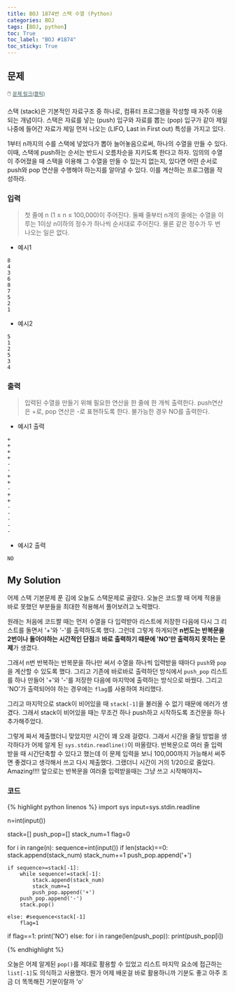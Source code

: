 ```yaml
---
title: BOJ 1874번 스택 수열 (Python)
categories: BOJ
tags: [BOJ, python]
toc: True
toc_label: "BOJ #1874"
toc_sticky: True
---
```


## 문제
<span style="font-size:0.9em">:computer_mouse:
<a href='https://www.acmicpc.net/problem/1874' target='_blank' style="color: #2F4F4F; font-size:0.9em">
  문제 링크(클릭)
</a>
</span><br><br>
스택 (stack)은 기본적인 자료구조 중 하나로, 컴퓨터 프로그램을 작성할 때 자주 이용되는 개념이다. 스택은 자료를 넣는 (push) 입구와 자료를 뽑는 (pop) 입구가 같아 제일 나중에 들어간 자료가 제일 먼저 나오는 (LIFO, Last in First out) 특성을 가지고 있다.

1부터 n까지의 수를 스택에 넣었다가 뽑아 늘어놓음으로써, 하나의 수열을 만들 수 있다. 이때, 스택에 push하는 순서는 반드시 오름차순을 지키도록 한다고 하자. 임의의 수열이 주어졌을 때 스택을 이용해 그 수열을 만들 수 있는지 없는지, 있다면 어떤 순서로 push와 pop 연산을 수행해야 하는지를 알아낼 수 있다. 이를 계산하는 프로그램을 작성하라.

### 입력
> 첫 줄에 n (1 ≤ n ≤ 100,000)이 주어진다. 둘째 줄부터 n개의 줄에는 수열을 이루는 1이상 n이하의 정수가 하나씩 순서대로 주어진다. 물론 같은 정수가 두 번 나오는 일은 없다.

* 예시1
```
8
4
3
6
8
7
5
2
1
```
* 예시2
```
5
1
2
5
3
4
```

### 출력
> 입력된 수열을 만들기 위해 필요한 연산을 한 줄에 한 개씩 출력한다. push연산은 +로, pop 연산은 -로 표현하도록 한다. 불가능한 경우 NO를 출력한다.

* 예시1 출력
```
+
+
+
+
-
-
+
+
-
+
+
-
-
-
-
-
```
* 예시2 출력
```
NO
```

## My Solution
어제 스택 기본문제 푼 김에 오늘도 스택문제로 골랐다. 오늘은 코드짤 때 어제 적용을 바로 못했던 부분들을 최대한 적용해서 풀어보려고 노력했다. 

원래는 처음에 코드짤 때는 먼저 수열을 다 입력받아 리스트에 저장한 다음에 다시 그 리스트를 돌면서 '+'와 '-'를 출력하도록 했다. 
그런데 그렇게 하게되면 **n번도는 반복문을 2번이나 돌아야하는 시간적인 단점**과 **바로 출력하기 때문에 'NO'만 출력하지 못하는 문제**가 생겼다. 

그래서 n번 반복하는 반복문을 하나만 써서 수열을 하나씩 입력받을 때마다 `push`와 `pop`을 계산할 수 있도록 했다. 그리고 기존에 바로바로 출력하던 방식에서 `push_pop` 리스트를 하나 만들어 '+'와 '-'를 저장한 다음에 마지막에 출력하는 방식으로 바꿨다. 그리고 'NO'가 출력되어야 하는 경우에는 `flag`를 사용하여 처리했다.

그리고 마지막으로 stack이 비어있을 때 `stack[-1]`을 불러올 수 없기 때문에 에러가 생겼다. 그래서 stack이 비어있을 때는 무조건 하나 push하고 시작하도록 조건문을 하나 추가해주었다.

그렇게 짜서 제출했더니 맞았지만 시간이 꽤 오래 걸렸다. 그래서 시간을 줄일 방법을 생각하다가 어제 알게 된 `sys.stdin.readline()`이 떠올랐다. 반복문으로 여러 줄 입력받을 때 시간단축할 수 있다고 했는데 이 문제 입력을 보니 100,000까지 가능해서 써주면 좋겠다고 생각해서 쓰고 다시 제출했다. 그랬더니 시간이 거의 1/20으로 줄었다. Amazing!!!! 앞으로는 반복문을 여러줄 입력받을때는 그냥 쓰고 시작해야지~

### 코드
{% highlight python linenos %}
import sys
input=sys.stdin.readline

n=int(input())

stack=[]
push_pop=[]
stack_num=1
flag=0

for i in range(n):
    sequence=int(input())
    if len(stack)==0:
        stack.append(stack_num)
        stack_num+=1
        push_pop.append('+')

    if sequence>=stack[-1]:
        while sequence!=stack[-1]:
            stack.append(stack_num)
            stack_num+=1
            push_pop.append('+')
        push_pop.append('-')
        stack.pop()

    else: #sequence<stack[-1]
        flag=1

if flag==1:
    print('NO')
else:
    for i in range(len(push_pop)):
        print(push_pop[i])


{% endhighlight %}

오늘은 어제 알게된 `pop()`를 제대로 활용할 수 있었고 리스트 마지막 요소에 접근하는 `list[-1]`도 의식하고 사용했다. 뭔가 어제 배운걸 바로 활용하니까 기분도 좋고 아주 조금 더 똑똑해진 기분이랄까 'o'
